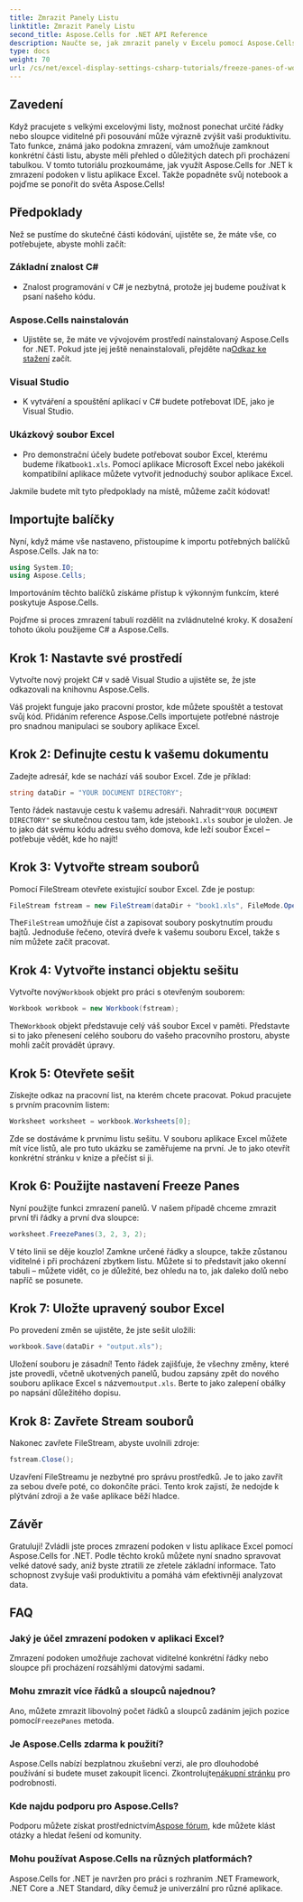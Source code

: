 ```yaml
---
title: Zmrazit Panely Listu
linktitle: Zmrazit Panely Listu
second_title: Aspose.Cells for .NET API Reference
description: Naučte se, jak zmrazit panely v Excelu pomocí Aspose.Cells for .NET, pomocí tohoto komplexního kurzu, doplněného o podrobné pokyny a základní tipy.
type: docs
weight: 70
url: /cs/net/excel-display-settings-csharp-tutorials/freeze-panes-of-worksheet/
---
```

## Zavedení

Když pracujete s velkými excelovými listy, možnost ponechat určité řádky nebo sloupce viditelné při posouvání může výrazně zvýšit vaši produktivitu. Tato funkce, známá jako podokna zmrazení, vám umožňuje zamknout konkrétní části listu, abyste měli přehled o důležitých datech při procházení tabulkou. V tomto tutoriálu prozkoumáme, jak využít Aspose.Cells for .NET k zmrazení podoken v listu aplikace Excel. Takže popadněte svůj notebook a pojďme se ponořit do světa Aspose.Cells!

## Předpoklady

Než se pustíme do skutečné části kódování, ujistěte se, že máte vše, co potřebujete, abyste mohli začít:

### Základní znalost C#
- Znalost programování v C# je nezbytná, protože jej budeme používat k psaní našeho kódu.

### Aspose.Cells nainstalován
-  Ujistěte se, že máte ve vývojovém prostředí nainstalovaný Aspose.Cells for .NET. Pokud jste jej ještě nenainstalovali, přejděte na[Odkaz ke stažení](https://releases.aspose.com/cells/net/) začít.

### Visual Studio
- K vytváření a spouštění aplikací v C# budete potřebovat IDE, jako je Visual Studio.

### Ukázkový soubor Excel
- Pro demonstrační účely budete potřebovat soubor Excel, kterému budeme říkat`book1.xls`. Pomocí aplikace Microsoft Excel nebo jakékoli kompatibilní aplikace můžete vytvořit jednoduchý soubor aplikace Excel.

Jakmile budete mít tyto předpoklady na místě, můžeme začít kódovat!

## Importujte balíčky

Nyní, když máme vše nastaveno, přistoupíme k importu potřebných balíčků Aspose.Cells. Jak na to:

```csharp
using System.IO;
using Aspose.Cells;
```

Importováním těchto balíčků získáme přístup k výkonným funkcím, které poskytuje Aspose.Cells.

Pojďme si proces zmrazení tabulí rozdělit na zvládnutelné kroky. K dosažení tohoto úkolu použijeme C# a Aspose.Cells.

## Krok 1: Nastavte své prostředí

Vytvořte nový projekt C# v sadě Visual Studio a ujistěte se, že jste odkazovali na knihovnu Aspose.Cells.

Váš projekt funguje jako pracovní prostor, kde můžete spouštět a testovat svůj kód. Přidáním reference Aspose.Cells importujete potřebné nástroje pro snadnou manipulaci se soubory aplikace Excel.

## Krok 2: Definujte cestu k vašemu dokumentu

Zadejte adresář, kde se nachází váš soubor Excel. Zde je příklad:

```csharp
string dataDir = "YOUR DOCUMENT DIRECTORY";
```

 Tento řádek nastavuje cestu k vašemu adresáři. Nahradit`"YOUR DOCUMENT DIRECTORY"` se skutečnou cestou tam, kde jste`book1.xls` soubor je uložen. Je to jako dát svému kódu adresu svého domova, kde leží soubor Excel – potřebuje vědět, kde ho najít!

## Krok 3: Vytvořte stream souborů

Pomocí FileStream otevřete existující soubor Excel. Zde je postup:

```csharp
FileStream fstream = new FileStream(dataDir + "book1.xls", FileMode.Open);
```

 The`FileStream` umožňuje číst a zapisovat soubory poskytnutím proudu bajtů. Jednoduše řečeno, otevírá dveře k vašemu souboru Excel, takže s ním můžete začít pracovat.

## Krok 4: Vytvořte instanci objektu sešitu

 Vytvořte nový`Workbook` objekt pro práci s otevřeným souborem:

```csharp
Workbook workbook = new Workbook(fstream);
```

 The`Workbook` objekt představuje celý váš soubor Excel v paměti. Představte si to jako přenesení celého souboru do vašeho pracovního prostoru, abyste mohli začít provádět úpravy.

## Krok 5: Otevřete sešit

Získejte odkaz na pracovní list, na kterém chcete pracovat. Pokud pracujete s prvním pracovním listem:

```csharp
Worksheet worksheet = workbook.Worksheets[0];
```

Zde se dostáváme k prvnímu listu sešitu. V souboru aplikace Excel můžete mít více listů, ale pro tuto ukázku se zaměřujeme na první. Je to jako otevřít konkrétní stránku v knize a přečíst si ji.

## Krok 6: Použijte nastavení Freeze Panes

Nyní použijte funkci zmrazení panelů. V našem případě chceme zmrazit první tři řádky a první dva sloupce:

```csharp
worksheet.FreezePanes(3, 2, 3, 2);
```

V této linii se děje kouzlo! Zamkne určené řádky a sloupce, takže zůstanou viditelné i při procházení zbytkem listu. Můžete si to představit jako okenní tabuli – můžete vidět, co je důležité, bez ohledu na to, jak daleko dolů nebo napříč se posunete.

## Krok 7: Uložte upravený soubor Excel

Po provedení změn se ujistěte, že jste sešit uložili:

```csharp
workbook.Save(dataDir + "output.xls");
```

 Uložení souboru je zásadní! Tento řádek zajišťuje, že všechny změny, které jste provedli, včetně ukotvených panelů, budou zapsány zpět do nového souboru aplikace Excel s názvem`output.xls`. Berte to jako zalepení obálky po napsání důležitého dopisu.

## Krok 8: Zavřete Stream souborů

Nakonec zavřete FileStream, abyste uvolnili zdroje:

```csharp
fstream.Close();
```

Uzavření FileStreamu je nezbytné pro správu prostředků. Je to jako zavřít za sebou dveře poté, co dokončíte práci. Tento krok zajistí, že nedojde k plýtvání zdroji a že vaše aplikace běží hladce.

## Závěr

Gratuluji! Zvládli jste proces zmrazení podoken v listu aplikace Excel pomocí Aspose.Cells for .NET. Podle těchto kroků můžete nyní snadno spravovat velké datové sady, aniž byste ztratili ze zřetele základní informace. Tato schopnost zvyšuje vaši produktivitu a pomáhá vám efektivněji analyzovat data.

## FAQ

### Jaký je účel zmrazení podoken v aplikaci Excel?
Zmrazení podoken umožňuje zachovat viditelné konkrétní řádky nebo sloupce při procházení rozsáhlými datovými sadami.

### Mohu zmrazit více řádků a sloupců najednou?
 Ano, můžete zmrazit libovolný počet řádků a sloupců zadáním jejich pozice pomocí`FreezePanes` metoda.

### Je Aspose.Cells zdarma k použití?
Aspose.Cells nabízí bezplatnou zkušební verzi, ale pro dlouhodobé používání si budete muset zakoupit licenci. Zkontrolujte[nákupní stránku](https://purchase.aspose.com/buy) pro podrobnosti.

### Kde najdu podporu pro Aspose.Cells?
 Podporu můžete získat prostřednictvím[Aspose fórum](https://forum.aspose.com/c/cells/9), kde můžete klást otázky a hledat řešení od komunity.

### Mohu používat Aspose.Cells na různých platformách?
Aspose.Cells for .NET je navržen pro práci s rozhraním .NET Framework, .NET Core a .NET Standard, díky čemuž je univerzální pro různé aplikace.
